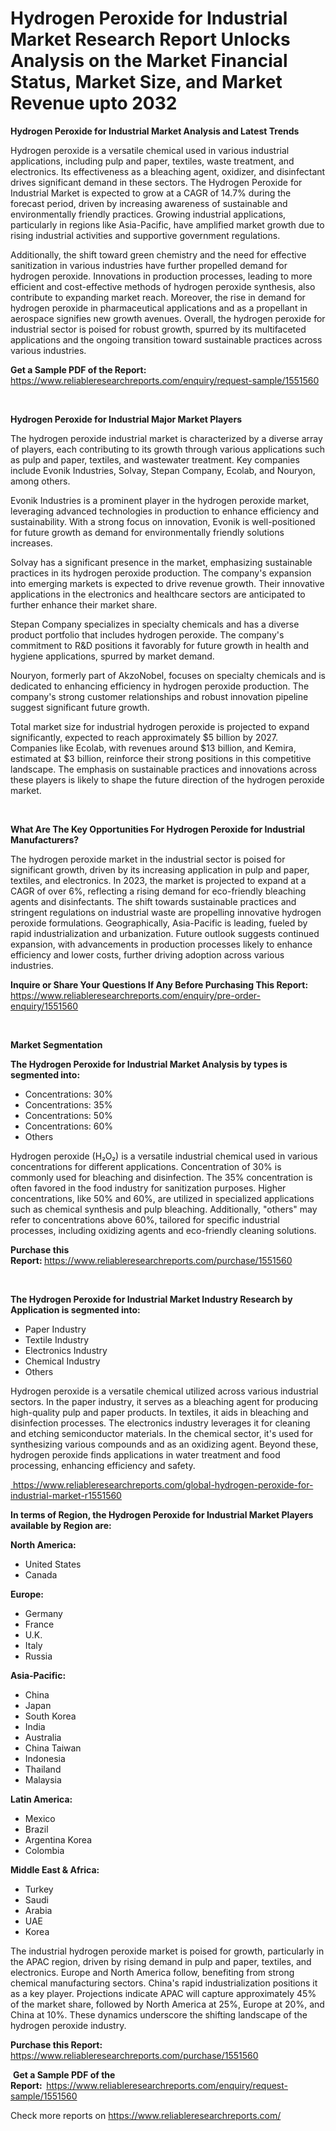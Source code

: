 <p><h1>Hydrogen Peroxide for Industrial Market Research Report Unlocks Analysis on the Market Financial Status, Market Size, and Market Revenue upto 2032</h1></p><p><strong>Hydrogen Peroxide for Industrial Market Analysis and Latest Trends</strong></p>
<p><p>Hydrogen peroxide is a versatile chemical used in various industrial applications, including pulp and paper, textiles, waste treatment, and electronics. Its effectiveness as a bleaching agent, oxidizer, and disinfectant drives significant demand in these sectors. The Hydrogen Peroxide for Industrial Market is expected to grow at a CAGR of 14.7% during the forecast period, driven by increasing awareness of sustainable and environmentally friendly practices. Growing industrial applications, particularly in regions like Asia-Pacific, have amplified market growth due to rising industrial activities and supportive government regulations.</p><p>Additionally, the shift toward green chemistry and the need for effective sanitization in various industries have further propelled demand for hydrogen peroxide. Innovations in production processes, leading to more efficient and cost-effective methods of hydrogen peroxide synthesis, also contribute to expanding market reach. Moreover, the rise in demand for hydrogen peroxide in pharmaceutical applications and as a propellant in aerospace signifies new growth avenues. Overall, the hydrogen peroxide for industrial sector is poised for robust growth, spurred by its multifaceted applications and the ongoing transition toward sustainable practices across various industries.</p></p>
<p><strong>Get a Sample PDF of the Report:&nbsp;</strong> <a href="https://www.reliableresearchreports.com/enquiry/request-sample/1551560?utm_campaign=2295&utm_medium=2&utm_source=Github&utm_content=ia&utm_term=02042025&utm_id=hydrogen-peroxide-for-industrial">https://www.reliableresearchreports.com/enquiry/request-sample/1551560</a></p>
<p>&nbsp;</p>
<p><strong>Hydrogen Peroxide for Industrial Major Market Players</strong></p>
<p><p>The hydrogen peroxide industrial market is characterized by a diverse array of players, each contributing to its growth through various applications such as pulp and paper, textiles, and wastewater treatment. Key companies include Evonik Industries, Solvay, Stepan Company, Ecolab, and Nouryon, among others.</p><p>Evonik Industries is a prominent player in the hydrogen peroxide market, leveraging advanced technologies in production to enhance efficiency and sustainability. With a strong focus on innovation, Evonik is well-positioned for future growth as demand for environmentally friendly solutions increases.</p><p>Solvay has a significant presence in the market, emphasizing sustainable practices in its hydrogen peroxide production. The company's expansion into emerging markets is expected to drive revenue growth. Their innovative applications in the electronics and healthcare sectors are anticipated to further enhance their market share.</p><p>Stepan Company specializes in specialty chemicals and has a diverse product portfolio that includes hydrogen peroxide. The company's commitment to R&D positions it favorably for future growth in health and hygiene applications, spurred by market demand.</p><p>Nouryon, formerly part of AkzoNobel, focuses on specialty chemicals and is dedicated to enhancing efficiency in hydrogen peroxide production. The company's strong customer relationships and robust innovation pipeline suggest significant future growth.</p><p>Total market size for industrial hydrogen peroxide is projected to expand significantly, expected to reach approximately $5 billion by 2027. Companies like Ecolab, with revenues around $13 billion, and Kemira, estimated at $3 billion, reinforce their strong positions in this competitive landscape. The emphasis on sustainable practices and innovations across these players is likely to shape the future direction of the hydrogen peroxide market.</p></p>
<p>&nbsp;</p>
<p><strong>What Are The Key Opportunities For Hydrogen Peroxide for Industrial Manufacturers?</strong></p>
<p><p>The hydrogen peroxide market in the industrial sector is poised for significant growth, driven by its increasing application in pulp and paper, textiles, and electronics. In 2023, the market is projected to expand at a CAGR of over 6%, reflecting a rising demand for eco-friendly bleaching agents and disinfectants. The shift towards sustainable practices and stringent regulations on industrial waste are propelling innovative hydrogen peroxide formulations. Geographically, Asia-Pacific is leading, fueled by rapid industrialization and urbanization. Future outlook suggests continued expansion, with advancements in production processes likely to enhance efficiency and lower costs, further driving adoption across various industries.</p></p>
<p><strong>Inquire or Share Your Questions If Any Before Purchasing This Report:</strong> <a href="https://www.reliableresearchreports.com/enquiry/pre-order-enquiry/1551560?utm_campaign=2295&utm_medium=2&utm_source=Github&utm_content=ia&utm_term=02042025&utm_id=hydrogen-peroxide-for-industrial">https://www.reliableresearchreports.com/enquiry/pre-order-enquiry/1551560</a></p>
<p>&nbsp;</p>
<p><strong>Market Segmentation</strong></p>
<p><strong>The Hydrogen Peroxide for Industrial Market Analysis by types is segmented into:</strong></p>
<p><ul><li>Concentrations: 30%</li><li>Concentrations: 35%</li><li>Concentrations: 50%</li><li>Concentrations: 60%</li><li>Others</li></ul></p>
<p><p>Hydrogen peroxide (H₂O₂) is a versatile industrial chemical used in various concentrations for different applications. Concentration of 30% is commonly used for bleaching and disinfection. The 35% concentration is often favored in the food industry for sanitization purposes. Higher concentrations, like 50% and 60%, are utilized in specialized applications such as chemical synthesis and pulp bleaching. Additionally, "others" may refer to concentrations above 60%, tailored for specific industrial processes, including oxidizing agents and eco-friendly cleaning solutions.</p></p>
<p><strong>Purchase this Report:&nbsp;</strong><a href="https://www.reliableresearchreports.com/purchase/1551560?utm_campaign=2295&utm_medium=2&utm_source=Github&utm_content=ia&utm_term=02042025&utm_id=hydrogen-peroxide-for-industrial">https://www.reliableresearchreports.com/purchase/1551560</a></p>
<p>&nbsp;</p>
<p><strong>The Hydrogen Peroxide for Industrial Market Industry Research by Application is segmented into:</strong></p>
<p><ul><li>Paper Industry</li><li>Textile Industry</li><li>Electronics Industry</li><li>Chemical Industry</li><li>Others</li></ul></p>
<p><p>Hydrogen peroxide is a versatile chemical utilized across various industrial sectors. In the paper industry, it serves as a bleaching agent for producing high-quality pulp and paper products. In textiles, it aids in bleaching and disinfection processes. The electronics industry leverages it for cleaning and etching semiconductor materials. In the chemical sector, it's used for synthesizing various compounds and as an oxidizing agent. Beyond these, hydrogen peroxide finds applications in water treatment and food processing, enhancing efficiency and safety.</p></p>
<p><a href="https://www.reliableresearchreports.com/global-hydrogen-peroxide-for-industrial-market-r1551560?utm_campaign=2295&utm_medium=2&utm_source=Github&utm_content=ia&utm_term=02042025&utm_id=hydrogen-peroxide-for-industrial">&nbsp;https://www.reliableresearchreports.com/global-hydrogen-peroxide-for-industrial-market-r1551560</a></p>
<p><strong>In terms of Region, the Hydrogen Peroxide for Industrial Market Players available by Region are:</strong></p>
<p>
    <p> <strong> North America: </strong>
        <ul>
            <li>United States</li>
            <li>Canada</li>
        </ul>
        </p> 
    <p> <strong> Europe: </strong>
        <ul>
            <li>Germany</li>
            <li>France</li>
            <li>U.K.</li>
            <li>Italy</li>
            <li>Russia</li>
        </ul>
        </p> 
    <p> <strong> Asia-Pacific: </strong>
        <ul>
            <li>China</li>
            <li>Japan</li>
            <li>South Korea</li>
            <li>India</li>
            <li>Australia</li>
            <li>China Taiwan</li>
            <li>Indonesia</li>
            <li>Thailand</li>
            <li>Malaysia</li>
        </ul>
        </p> 
    <p> <strong> Latin America: </strong>
        <ul>
            <li>Mexico</li>
            <li>Brazil</li>
            <li>Argentina Korea</li>
            <li>Colombia</li>
        </ul>
        </p> 
    <p> <strong> Middle East & Africa: </strong>
        <ul>
            <li>Turkey</li>
            <li>Saudi</li>
            <li>Arabia</li>
            <li>UAE</li>
            <li>Korea</li>
        </ul>
    </p>
    </p>
<p><p>The industrial hydrogen peroxide market is poised for growth, particularly in the APAC region, driven by rising demand in pulp and paper, textiles, and electronics. Europe and North America follow, benefiting from strong chemical manufacturing sectors. China's rapid industrialization positions it as a key player. Projections indicate APAC will capture approximately 45% of the market share, followed by North America at 25%, Europe at 20%, and China at 10%. These dynamics underscore the shifting landscape of the hydrogen peroxide industry.</p></p>
<p><strong>Purchase this Report: </strong><a href="https://www.reliableresearchreports.com/purchase/1551560?utm_campaign=2295&utm_medium=2&utm_source=Github&utm_content=ia&utm_term=02042025&utm_id=hydrogen-peroxide-for-industrial">https://www.reliableresearchreports.com/purchase/1551560</a></p>
<p>&nbsp;<strong>Get a Sample PDF of the Report:&nbsp;&nbsp;</strong><a href="https://www.reliableresearchreports.com/enquiry/request-sample/1551560?utm_campaign=2295&utm_medium=2&utm_source=Github&utm_content=ia&utm_term=02042025&utm_id=hydrogen-peroxide-for-industrial">https://www.reliableresearchreports.com/enquiry/request-sample/1551560</a></p>
<p><strong></strong></p>
<p>Check more reports on <a href="https://www.reliableresearchreports.com/?utm_campaign=2295&utm_medium=2&utm_source=Github&utm_content=ia&utm_term=02042025&utm_id=hydrogen-peroxide-for-industrial">https://www.reliableresearchreports.com/</a></p>